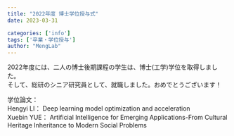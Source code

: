 ```yaml
---
title: "2022年度 博士学位授与式"
date: 2023-03-31

categories: ['info']
tags: ['卒業・学位授与']
author: "MengLab"
---
```

2022年度には、二人の博士後期課程の学生は、博士(工学)学位を取得しました。  
そして、総研のシニア研究員として、就職しました。おめでとうございます！

学位論文：  
Hengyi LI： Deep learning model optimization and acceleration  
Xuebin YUE： Artificial Intelligence for Emerging Applications-From Cultural Heritage Inheritance to Modern Social Problems
